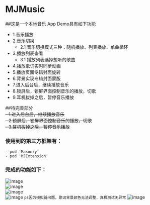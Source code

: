# MJMusic
##这是一个本地音乐 App Demo具有如下功能
- 1.音乐播放
- 2.音乐切换
  - 2.1 音乐切换模式三种：随机播放、列表播放、单曲循环
- 3.播放列表查看
  - 3.1 播放列表选择想听的歌曲
- 4.播放歌词实时同步动画
- 5.播放页面专辑封面旋转
- 6.背景实现专辑封面蒙版
- 7.进入后台后，继续播放音乐
- 8.锁屏后，锁屏界面控制音乐的播放，切歌
- 9.耳机拔掉之后，暂停音乐播放	

##待完善部分		
~~- 1.进入后台后，继续播放音乐~~	
~~- 2.锁屏后，锁屏界面控制音乐的播放，切歌~~	
~~- 3.耳机拔掉之后，暂停音乐播放~~	


### 使用到的第三方框架有：
	- pod 'Masonry'
	- pod 'MJExtension'

### 完成的功能如下：

![image](https://github.com/sunmengxiang/MJMusic/blob/master/functionImage/listPlay.png)	
![image](https://github.com/sunmengxiang/MJMusic/blob/master/functionImage/lrcLineLabel.png)	
![image](https://github.com/sunmengxiang/MJMusic/blob/master/functionImage/randomPlay.png)		
![image](https://github.com/sunmengxiang/MJMusic/blob/master/functionImage/songAnimation.png) 
`ps因为模拟器问题，歌词背景颜色无法调整，真机测试无异常`
![image](https://github.com/sunmengxiang/MJMusic/blob/master/functionImage/songList.png)	
